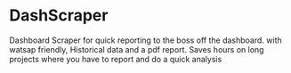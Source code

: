 # DashScraper
Dashboard Scraper for quick reporting to the boss off the dashboard. with watsap friendly, Historical data and a pdf report. Saves hours on long projects where you have to report and do a quick analysis
